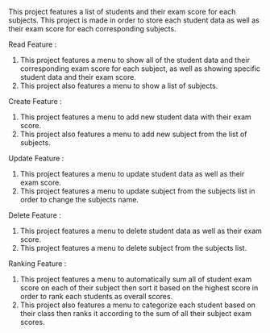 This project features a list of students and their exam score for each subjects.
This project is made in order to store each student data as well as their exam score for each corresponding subjects.

Read Feature :
1. This project features a menu to show all of the student data and their corresponding exam score for each subject, as well as showing specific student data and their exam score.
2. This project also features a menu to show a list of subjects.

Create Feature :
1. This project features a menu to add new student data with their exam score.
2. This project also features a menu to add new subject from the list of subjects.

Update Feature :
1. This project features a menu to update student data as well as their exam score.
2. This project features a menu to update subject from the subjects list in order to change the subjects name.

Delete Feature :
1. This project features a menu to delete student data as well as their exam score.
2. This project features a menu to delete subject from the subjects list.

Ranking Feature :
1. This project features a menu to automatically sum all of student exam score on each of their subject then sort it based on the highest score in order to rank each students as overall scores.
2. This project also features a menu to categorize each student based on their class then ranks it according to the sum of all their subject exam scores.

